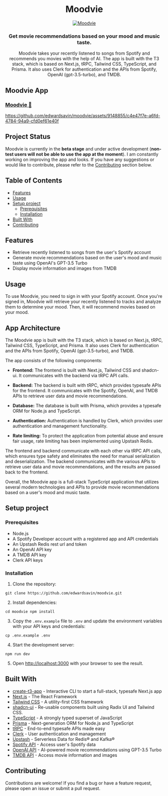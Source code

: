 <div align="center">

# Moodvie

[![Moodvie](https://moodvie.edwardcs.com/favicon.ico)](https://moodvie.edwardcs.com/)

### **Get movie recommendations based on your mood and music taste.**

Moodvie takes your recently listened to songs from Spotify and recommends you movies with the help of AI. The app is built with the T3 stack, which is based on Next.js, tRPC, Tailwind CSS, TypeScript, and Prisma. It also uses Clerk for authentication and the APIs from Spotify, OpenAI (gpt-3.5-turbo), and TMDB. 

</div>

## Moodvie App
### [Moodvie 🍿](https://moodvie.edwardcs.com/)
https://github.com/edwardsavin/moodvie/assets/9148855/c4e47f7e-a6fd-4784-94a9-cfd0ef61e40f

## Project Status

Moodvie is currently in the **beta stage** and under active development (**non-test users will not be able to use the app at the moment**). I am constantly working on improving the app and looks. If you have any suggestions or would like to contribute, please refer to the [Contributing](#contributing) section below.

## Table of Contents
* [Features](#features)
* [Usage](#usage)
* [Setup project](#setup-project)
   * [Prerequisites](#prerequisites)
   * [Installation](#installation)
* [Built With](#built-with)
* [Contributing](#contributing)

## Features <a name="features"></a>

* Retrieve recently listened to songs from the user's Spotify account
* Generate movie recommendations based on the user's mood and music taste using OpenAI's GPT-3.5 Turbo
* Display movie information and images from TMDB

## Usage <a name="usage"></a>

To use Moodvie, you need to sign in with your Spotify account. Once you're signed in, Moodvie will retrieve your recently listened to tracks and analyze them to determine your mood. Then, it will recommend movies based on your mood.

## App Architecture

The Moodvie app is built with the T3 stack, which is based on Next.js, tRPC, Tailwind CSS, TypeScript, and Prisma. It also uses Clerk for authentication and the APIs from Spotify, OpenAI (gpt-3.5-turbo), and TMDB.

The app consists of the following components:

* **Frontend:** The frontend is built with Next.js, Tailwind CSS and shadcn-ui. It communicates with the backend via tRPC API calls.

* **Backend:** The backend is built with tRPC, which provides typesafe APIs for the frontend. It communicates with the Spotify, OpenAI, and TMDB APIs to retrieve user data and movie recommendations.

* **Database:** The database is built with Prisma, which provides a typesafe ORM for Node.js and TypeScript.

* **Authentication:** Authentication is handled by Clerk, which provides user authentication and management functionality.

* **Rate limiting:** To protect the application from potential abuse and ensure fair usage, rate limiting has been implemented using Upstash Redis.

The frontend and backend communicate with each other via tRPC API calls, which ensures type safety and eliminates the need for manual serialization and deserialization. The backend communicates with the various APIs to retrieve user data and movie recommendations, and the results are passed back to the frontend.

Overall, the Moodvie app is a full-stack TypeScript application that utilizes several modern technologies and APIs to provide movie recommendations based on a user's mood and music taste.

## Setup project <a name="setup-project"></a>

### Prerequisites <a name="prerequisites"></a>

* Node.js
* A Spotify Developer account with a registered app and API credentials
* An Upstash Redis rest url and token
* An OpenAI API key
* A TMDB API key
* Clerk API keys

### Installation <a name="installation"></a>

1. Clone the repository:
```
git clone https://github.com/edwardsavin/moodvie.git
```

2. Install dependencies:
```
cd moodvie npm install
```

3. Copy the `.env.example` file to `.env` and update the environment variables with your API keys and credentials:
```
cp .env.example .env
```

4. Start the development server:
```
npm run dev
```

5. Open [http://localhost:3000](http://localhost:3000) with your browser to see the result.

## Built With <a name="built-with"></a>

* [create-t3-app](https://github.com/t3-oss/create-t3-app) - Interactive CLI to start a full-stack, typesafe Next.js app
* [Next.js](https://nextjs.org/) - The React Framework
* [Tailwind CSS](https://tailwindcss.com/) - A utility-first CSS framework
* [shadcn-ui](https://ui.shadcn.com/) - Re-usable components built using Radix UI and Tailwind CSS.
* [TypeScript](https://www.typescriptlang.org/) - A strongly typed superset of JavaScript
* [Prisma](https://www.prisma.io/) - Next-generation ORM for Node.js and TypeScript
* [tRPC](https://trpc.io/) - End-to-end typesafe APIs made easy
* [Clerk](https://clerk.dev/) - User authentication and management
* [Upstash](https://upstash.com/) - Serverless Data for Redis® and Kafka®
* [Spotify API](https://developer.spotify.com/documentation/web-api/) - Access user's Spotify data
* [OpenAI API](https://platform.openai.com/docs/introduction/) - AI-powered movie recommendations using GPT-3.5 Turbo
* [TMDB API](https://www.themoviedb.org/documentation/api/) - Access movie information and images

## Contributing <a name="contributing"></a>

Contributions are welcome! If you find a bug or have a feature request, please open an issue or submit a pull request.
